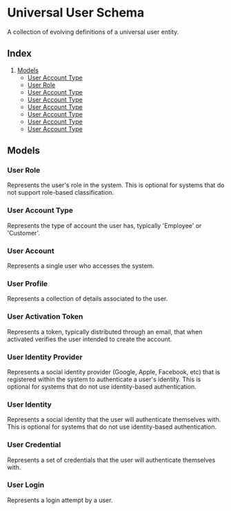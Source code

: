 # Universal User Schema

A collection of evolving definitions of a universal user entity.

## Index
1. [Models](#models)
    * [User Account Type](#user-account-type)
    * [User Role](#user-role)
    * [User Account Type](#user-account-type)
    * [User Account Type](#user-account-type)
    * [User Account Type](#user-account-type)
    * [User Account Type](#user-account-type)
    * [User Account Type](#user-account-type)
    * [User Account Type](#user-account-type)


## Models

### User Role
Represents the user's role in the system.
This is optional for systems that do not support role-based classification.

### User Account Type
Represents the type of account the user has, typically 'Employee' or 'Customer'.

### User Account
Represents a single user who accesses the system.

### User Profile
Represents a collection of details associated to the user.

### User Activation Token
Represents a token, typically distributed through an email, that when activated verifies the user intended to create the account.

### User Identity Provider
Represents a social identity provider (Google, Apple, Facebook, etc) that is registered within the system to authenticate a user's identity.
This is optional for systems that do not use identity-based authentication.

### User Identity
Represents a social identity that the user will authenticate themselves with.
This is optional for systems that do not use identity-based authentication.

### User Credential
Represents a set of credentials that the user will authenticate themselves with.

### User Login
Represents a login attempt by a user.
